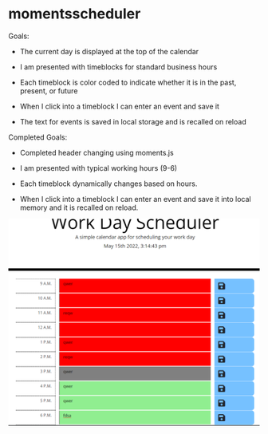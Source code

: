 # momentsscheduler

Goals:

- The current day is displayed at the top of the calendar

* I am presented with timeblocks for standard business hours

* Each timeblock is color coded to indicate whether it is in the past, present, or future

* When I click into a timeblock I can enter an event and save it

* The text for events is saved in local storage and is recalled on reload

Completed Goals:

- Completed header changing using moments.js

* I am presented with typical working hours (9-6)

* Each timeblock dynamically changes based on hours.

* When I click into a timeblock I can enter an event and save it into local memory and it is recalled on reload.

![App Screenshot](./Assets/app%20screenshot.PNG)
